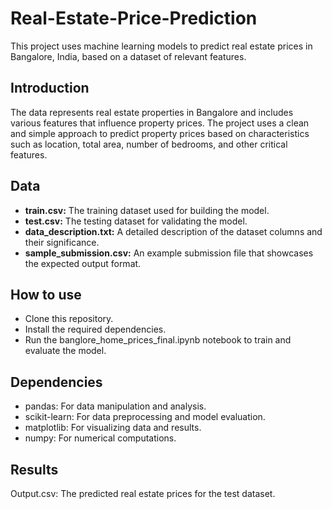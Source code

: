 # Real-Estate-Price-Prediction
This project uses machine learning models to predict real estate prices in Bangalore, India, based on a dataset of relevant features.

## Introduction
The data represents real estate properties in Bangalore and includes various features that influence property prices. The project uses a clean and simple approach to predict property prices based on characteristics such as location, total area, number of bedrooms, and other critical features.

## Data
* **train.csv:** The training dataset used for building the model.
* **test.csv:** The testing dataset for validating the model.
* **data_description.txt:** A detailed description of the dataset columns and their significance.
* **sample_submission.csv:** An example submission file that showcases the expected output format.
  
## How to use
* Clone this repository.
* Install the required dependencies.
* Run the <a banglore_home_prices_final.ipynb>banglore_home_prices_final.ipynb</a> notebook to train and evaluate the model.

## Dependencies
* pandas: For data manipulation and analysis.
* scikit-learn: For data preprocessing and model evaluation.
* matplotlib: For visualizing data and results.
* numpy: For numerical computations.

## Results
Output.csv: The predicted real estate prices for the test dataset.
